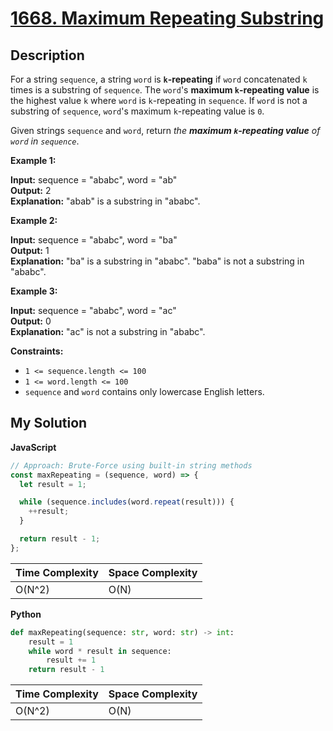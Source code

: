 # [1668. Maximum Repeating Substring](https://leetcode.com/problems/maximum-repeating-substring)

## Description

For a string `sequence`, a string `word` is **`k`\-repeating** if `word` concatenated `k` times is a substring of `sequence`. The `word`'s **maximum `k`\-repeating value** is the highest value `k` where `word` is `k`\-repeating in `sequence`. If `word` is not a substring of `sequence`, `word`'s maximum `k`\-repeating value is `0`.

Given strings `sequence` and `word`, return _the **maximum `k`\-repeating value** of `word` in `sequence`_.

**Example 1:**

**Input:** sequence = "ababc", word = "ab"  
**Output:** 2  
**Explanation:** "abab" is a substring in "ababc".

**Example 2:**

**Input:** sequence = "ababc", word = "ba"  
**Output:** 1  
**Explanation:** "ba" is a substring in "ababc". "baba" is not a substring in "ababc".

**Example 3:**

**Input:** sequence = "ababc", word = "ac"  
**Output:** 0  
**Explanation:** "ac" is not a substring in "ababc".

**Constraints:**

- `1 <= sequence.length <= 100`
- `1 <= word.length <= 100`
- `sequence` and `word` contains only lowercase English letters.

## My Solution

**JavaScript**

```js
// Approach: Brute-Force using built-in string methods
const maxRepeating = (sequence, word) => {
  let result = 1;

  while (sequence.includes(word.repeat(result))) {
    ++result;
  }

  return result - 1;
};
```

| Time Complexity | Space Complexity |
| --------------- | ---------------- |
| O(N^2)          | O(N)             |

**Python**

```py
def maxRepeating(sequence: str, word: str) -> int:
    result = 1
    while word * result in sequence:
        result += 1
    return result - 1
```

| Time Complexity | Space Complexity |
| --------------- | ---------------- |
| O(N^2)          | O(N)             |
